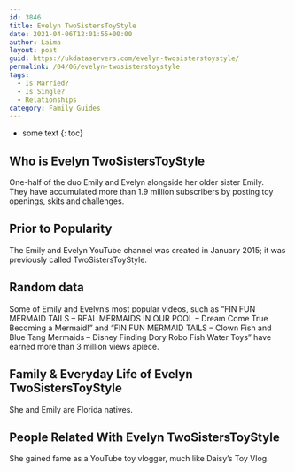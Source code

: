 ```yaml
---
id: 3846
title: Evelyn TwoSistersToyStyle
date: 2021-04-06T12:01:55+00:00
author: Laima
layout: post
guid: https://ukdataservers.com/evelyn-twosisterstoystyle/
permalink: /04/06/evelyn-twosisterstoystyle
tags:
  - Is Married?
  - Is Single?
  - Relationships
category: Family Guides
---
```


* some text
{: toc}


## Who is Evelyn TwoSistersToyStyle
                  
                  
                  
One-half of the duo Emily and Evelyn alongside her older sister Emily. They have accumulated more than 1.9 million subscribers by posting toy openings, skits and challenges. 
                  
              
            
              
            
                
                
                
## Prior to Popularity
                  
                  
                  
The Emily and Evelyn YouTube channel was created in January 2015; it was previously called TwoSistersToyStyle.
                  
              
            
              
            
                
                
                
## Random data
                  
                  
                  
Some of Emily and Evelyn&#8217;s most popular videos, such as &#8220;FIN FUN MERMAID TAILS &#8211; REAL MERMAIDS IN OUR POOL &#8211; Dream Come True Becoming a Mermaid!&#8221; and &#8220;FIN FUN MERMAID TAILS &#8211; Clown Fish and Blue Tang Mermaids &#8211; Disney Finding Dory Robo Fish Water Toys&#8221; have earned more than 3 million views apiece.
                  
              
            
              
            
                
                
                
## Family & Everyday Life of Evelyn TwoSistersToyStyle
                  
                  
                  
She and Emily are Florida natives.
                  
              
            
              
            
                
                
                
## People Related With Evelyn TwoSistersToyStyle
                  
                  
                  
She gained fame as a YouTube toy vlogger, much like Daisy&#8217;s Toy Vlog.
                  
              
            
              
            
                
              
            
              
              
            
            
              
            
          
          
          